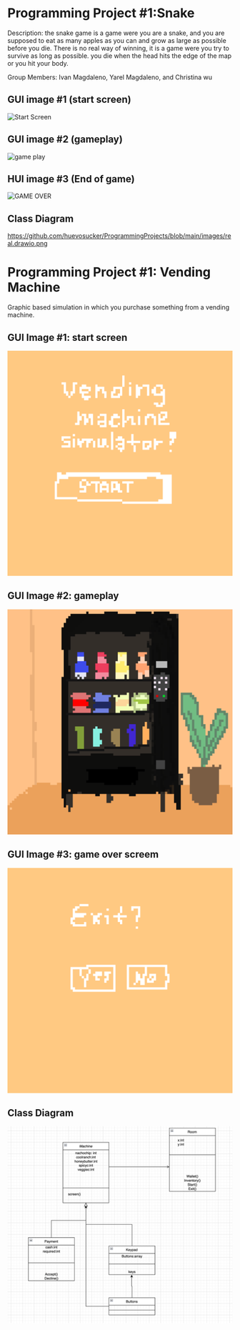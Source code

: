 # Programming Project #1:Snake
Description: the snake game is a game were you are a snake, and you are supposed to eat as many apples as you can and grow as large as possible before you die. There is no real way of winning, it is a game were you try to survive as long as possible. you die when the head hits the edge of the map or you hit your body. 

Group Members: Ivan Magdaleno, Yarel Magdaleno, and Christina wu

## GUI image #1 (start screen)

![Start Screen](https://user-images.githubusercontent.com/101122303/160923828-c9264bb0-e39b-4501-9aa9-c648c66a8d34.png)


## GUI image #2 (gameplay)

![game play](https://user-images.githubusercontent.com/101122303/160923973-b1a0a45f-0841-4779-9909-dedb48474927.png)


## HUI image #3 (End of game)
![GAME OVER](https://user-images.githubusercontent.com/101122303/160924129-cdf307d2-ec82-4a63-a0a8-413bea71c43d.png)

## Class Diagram
https://github.com/huevosucker/ProgrammingProjects/blob/main/images/real.drawio.png
# Programming Project #1: Vending Machine
Graphic based simulation in which you purchase something from a vending machine.

## GUI Image #1: start screen
![start](images/start.png)
## GUI Image #2: gameplay
![vending machine](images/vendingmachine.png)
## GUI Image #3: game over screem
![end](images/exit.png)
## Class Diagram
![class](images/machineclasses.png)
